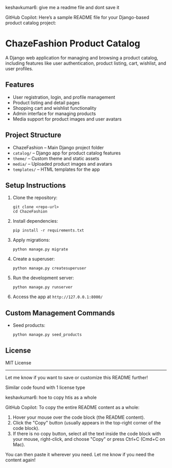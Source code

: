 keshavkumar6: give me  a readme file and dont  save it 

GitHub Copilot: Here’s a sample README file for your Django-based product catalog project:

# ChazeFashion Product Catalog

A Django web application for managing and browsing a product catalog, including features like user authentication, product listing, cart, wishlist, and user profiles.

## Features

- User registration, login, and profile management
- Product listing and detail pages
- Shopping cart and wishlist functionality
- Admin interface for managing products
- Media support for product images and user avatars

## Project Structure

- ChazeFashion – Main Django project folder
- `catalog/` – Django app for product catalog features
- `theme/` – Custom theme and static assets
- `media/` – Uploaded product images and avatars
- `templates/` – HTML templates for the app

## Setup Instructions

1. Clone the repository:
   ```
   git clone <repo-url>
   cd ChazeFashion
   ```

2. Install dependencies:
   ```
   pip install -r requirements.txt
   ```

3. Apply migrations:
   ```
   python manage.py migrate
   ```

4. Create a superuser:
   ```
   python manage.py createsuperuser
   ```

5. Run the development server:
   ```
   python manage.py runserver
   ```

6. Access the app at `http://127.0.0.1:8000/`

## Custom Management Commands

- Seed products:  
  ```
  python manage.py seed_products
  ```

## License

MIT License

---

Let me know if you want to save or customize this README further!

Similar code found with 1 license type

keshavkumar6: hoe to copy htis as a whole

GitHub Copilot: To copy the entire README content as a whole:

1. Hover your mouse over the code block (the README content).
2. Click the "Copy" button (usually appears in the top-right corner of the code block).
3. If there is no copy button, select all the text inside the code block with your mouse, right-click, and choose "Copy" or press Ctrl+C (Cmd+C on Mac).

You can then paste it wherever you need. Let me know if you need the content again!
